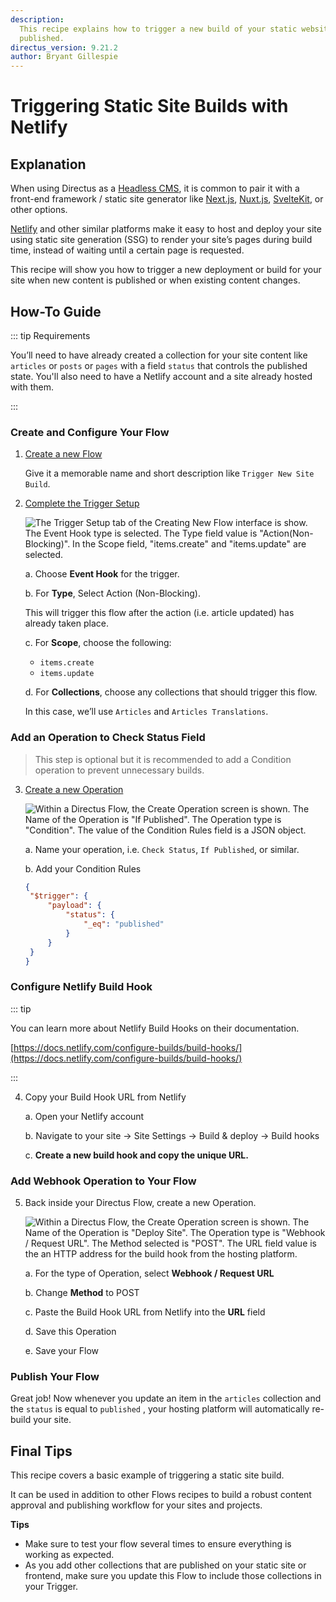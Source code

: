 ```yaml
---
description:
  This recipe explains how to trigger a new build of your static website (hosted at Netlify) whenever a new article is
  published.
directus_version: 9.21.2
author: Bryant Gillespie
---
```


# Triggering Static Site Builds with Netlify

<GuideMeta />

## Explanation

When using Directus as a [Headless CMS](https://directus.io/solutions/headless-cms), it is common to pair it with a
front-end framework / static site generator like [Next.js](https://nextjs.org/), [Nuxt.js](https://nuxt.com),
[SvelteKit](https://kit.svelte.dev/), or other options.

[Netlify](https://www.netlify.com/) and other similar platforms make it easy to host and deploy your site using static
site generation (SSG) to render your site’s pages during build time, instead of waiting until a certain page is
requested.

This recipe will show you how to trigger a new deployment or build for your site when new content is published or when
existing content changes.

## How-To Guide

::: tip Requirements

You’ll need to have already created a collection for your site content like `articles` or `posts` or `pages` with a
field `status` that controls the published state. You'll also need to have a Netlify account and a site already hosted
with them.

:::

### Create and Configure Your Flow

1. [Create a new Flow](/app/flows#create-a-flow)

   Give it a memorable name and short description like `Trigger New Site Build`.

2. [Complete the Trigger Setup](/app/flows/triggers#triggers)

   ![The Trigger Setup tab of the Creating New Flow interface is show. The Event Hook type is selected. The Type field value is "Action(Non-Blocking)". In the Scope field, "items.create" and "items.update" are selected.](https://cdn.directus.io/docs/v9/headless-cms/how-to-packet-20220222A/static-site-build-trigger.webp)

   a. Choose **Event Hook** for the trigger.

   b. For **Type**, Select Action (Non-Blocking).

   This will trigger this flow after the action (i.e. article updated) has already taken place.

   c. For **Scope**, choose the following:

   - `items.create`
   - `items.update`

   d. For **Collections**, choose any collections that should trigger this flow.

   In this case, we’ll use `Articles` and `Articles Translations`.

### Add an Operation to Check Status Field

> This step is optional but it is recommended to add a Condition operation to prevent unnecessary builds.

3. [Create a new Operation](/app/flows/operations#operations)

   ![Within a Directus Flow, the Create Operation screen is shown. The Name of the Operation is "If Published". The Operation type is "Condition". The value of the Condition Rules field is a JSON object.](https://cdn.directus.io/docs/v9/headless-cms/how-to-packet-20220222A/static-site-build-condition.webp)

   a. Name your operation, i.e. `Check Status`, `If Published`, or similar.

   b. Add your Condition Rules

   ```json
   {
   	"$trigger": {
   		"payload": {
   			"status": {
   				"_eq": "published"
   			}
   		}
   	}
   }
   ```

### Configure Netlify Build Hook

::: tip

You can learn more about Netlify Build Hooks on their documentation.

[https://docs.netlify.com/configure-builds/build-hooks/](https://docs.netlify.com/configure-builds/build-hooks/)

:::

4. Copy your Build Hook URL from Netlify

   a. Open your Netlify account

   b. Navigate to your site → Site Settings → Build & deploy → Build hooks

   c. **Create a new build hook and copy the unique URL.**

### Add Webhook Operation to Your Flow

5. Back inside your Directus Flow, create a new Operation.

   ![Within a Directus Flow, the Create Operation screen is shown. The Name of the Operation is "Deploy Site". The Operation type is "Webhook / Request URL". The Method selected is "POST". The URL field value is the an HTTP address for the build hook from the hosting platform.](https://cdn.directus.io/docs/v9/headless-cms/how-to-packet-20220222A/static-site-build-webhook.webp)

   a. For the type of Operation, select **Webhook / Request URL**

   b. Change **Method** to POST

   c. Paste the Build Hook URL from Netlify into the **URL** field

   d. Save this Operation

   e. Save your Flow

### Publish Your Flow

Great job! Now whenever you update an item in the `articles` collection and the `status` is equal to `published` , your
hosting platform will automatically re-build your site.

## Final Tips

This recipe covers a basic example of triggering a static site build.

It can be used in addition to other Flows recipes to build a robust content approval and publishing workflow for your
sites and projects.

**Tips**

- Make sure to test your flow several times to ensure everything is working as expected.
- As you add other collections that are published on your static site or frontend, make sure you update this Flow to
  include those collections in your Trigger.
